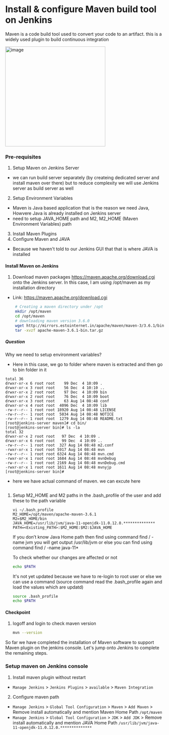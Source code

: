 #  Install & configure Maven build tool on Jenkins
Maven is a code build tool used to convert your code to an artifact. this is a widely used plugin to build continuous integration

<img width="317" alt="image" src="https://github.com/Sharsora/Devops-Project/assets/135323873/082b1a3c-158d-4967-8c19-d873032b0975">

### Pre-requisites

1. Setup Maven on Jenkins Server
  - we can run build server separately (by createing dedicated server and install maven over there) but to reduce complexity we will use Jenkins server as build server as well
2. Setup Environment Variables
  - Maven is Java based application that is the reason we need Java, Howvere Java is already installed on Jenkins server
  - need to setup JAVA_HOME path and M2, M2_HOME (Maven Environment Variables) path 
3. Install Maven Plugins
4. Configure Maven and JAVA
  - Because we haven't told to our Jenkins GUI that that is where JAVA is installed

#### Install Maven on Jenkins
1. Download maven packages https://maven.apache.org/download.cgi onto the Jenkins server. In this case, I am using /opt/maven as my installation directory
 - Link: https://maven.apache.org/download.cgi
    ```sh
     # Creating a maven directory under /opt
     mkdir /opt/maven
     cd /opt/maven
     # downloading maven version 3.6.0
     wget http://mirrors.estointernet.in/apache/maven/maven-3/3.6.1/binaries/apache-maven-3.6.1-bin.tar.gz
     tar -xvzf apache-maven-3.6.1-bin.tar.gz
     ```

##### Question
Why we need to setup environment variables?
-  Here in this case, we go to folder where maven is extracted and then go to bin folder in it
```[root@jenkins-server maven]# ls -la
total 36
drwxr-xr-x 6 root root    99 Dec  4 10:09 .
drwxr-xr-x 3 root root    56 Dec  4 10:10 ..
drwxr-xr-x 2 root root    97 Dec  4 10:09 bin
drwxr-xr-x 2 root root    76 Dec  4 10:09 boot
drwxr-xr-x 3 root root    63 Aug 14 08:48 conf
drwxr-xr-x 4 root root  4096 Dec  4 10:09 lib
-rw-r--r-- 1 root root 18920 Aug 14 08:48 LICENSE
-rw-r--r-- 1 root root  5034 Aug 14 08:48 NOTICE
-rw-r--r-- 1 root root  1279 Aug 14 08:48 README.txt
[root@jenkins-server maven]# cd bin/
[root@jenkins-server bin]# ls -la
total 32
drwxr-xr-x 2 root root   97 Dec  4 10:09 .
drwxr-xr-x 6 root root   99 Dec  4 10:09 ..
-rw-r--r-- 1 root root  327 Aug 14 08:48 m2.conf
-rwxr-xr-x 1 root root 5917 Aug 14 08:48 mvn
-rw-r--r-- 1 root root 6324 Aug 14 08:48 mvn.cmd
-rwxr-xr-x 1 root root 1684 Aug 14 08:48 mvnDebug
-rw-r--r-- 1 root root 2169 Aug 14 08:48 mvnDebug.cmd
-rwxr-xr-x 1 root root 1611 Aug 14 08:48 mvnyjp
[root@jenkins-server bin]# 
```
- here we have actual command of maven. we can excute here
```"./mvn -v "
```
	
1. Setup M2_HOME and M2 paths in the .bash_profile of the user and add these to the path variable
   ```sh'
   vi ~/.bash_profile
   M2_HOME=/opt/maven/apache-maven-3.6.1
   M2=$M2_HOME/bin
   JAVA_HOME=/usr/lib/jvm/java-11-openjdk-11.0.12.0.**************
   PATH=<Existing_PATH>:$M2_HOME:$M2:$JAVA_HOME
   ```
   If you don’t know Java Home path then find using command find / -name jvm you will get output /usr/lib/jvm or else you can find using command find / -name java-11*

   To check whether our changes are affected or not
   ```sh
   echo $PATH
   ```
   It's not yet updated because we have to re-login to root user or else we can use a command (source command read the .bash_profile again and load the values which are updatd)
   ```sh
   source .bash_profile
   echo $PATH
   ```

#### Checkpoint 
1. logoff and login to check maven version
  
    ```sh
    mvn --version
    ```
So far we have completed the installation of Maven software to support Maven plugin on the jenkins console. Let's jump onto Jenkins to complete the remaining steps. 

### Setup maven on Jenkins console
1. Install maven plugin without restart  
  - `Manage Jenkins` > `Jenkins Plugins` > `available` > `Maven Integration`

2. Configure maven path
  - `Manage Jenkins` > `Global Tool Configuration` > `Maven` > `Add Maven` > Remove install automatically and mention Maven Home Path `/opt/maven`
  - `Manage Jenkins` > `Global Tool Configuration` > `JDK` > `Add JDK` > Remove install automatically and mention JAVA Home Path `/usr/lib/jvm/java-11-openjdk-11.0.12.0.**************`
